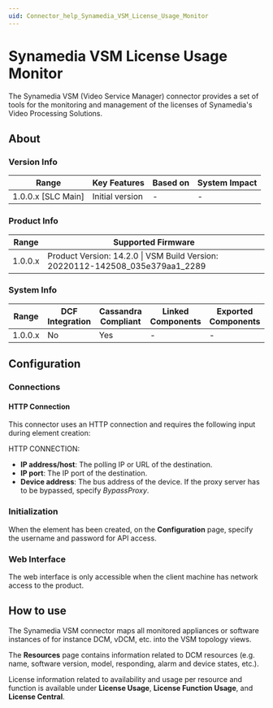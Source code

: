 ```yaml
---
uid: Connector_help_Synamedia_VSM_License_Usage_Monitor
---
```


# Synamedia VSM License Usage Monitor

The Synamedia VSM (Video Service Manager) connector provides a set of tools for the monitoring and management of the licenses of Synamedia's Video Processing Solutions.

## About

### Version Info

| Range                | Key Features     | Based on     | System Impact     |
|----------------------|------------------|--------------|-------------------|
| 1.0.0.x \[SLC Main\] | Initial version  | \-           | \-                |

### Product Info

| **Range** | **Supported Firmware**                                                        |
|-----------|-------------------------------------------------------------------------------|
| 1.0.0.x   | Product Version: 14.2.0 \| VSM Build Version: 20220112-142508_035e379aa1_2289 |

### System Info

| Range     | DCF Integration     | Cassandra Compliant     | Linked Components     | Exported Components     |
|-----------|---------------------|-------------------------|-----------------------|-------------------------|
| 1.0.0.x   | No                  | Yes                     | \-                    | \-                      |

## Configuration

### Connections

#### HTTP Connection

This connector uses an HTTP connection and requires the following input during element creation:

HTTP CONNECTION:

- **IP address/host**: The polling IP or URL of the destination.
- **IP port**: The IP port of the destination.
- **Device address**: The bus address of the device. If the proxy server has to be bypassed, specify *BypassProxy*.

### Initialization

When the element has been created, on the **Configuration** page, specify the username and password for API access.

### Web Interface

The web interface is only accessible when the client machine has network access to the product.

## How to use

The Synamedia VSM connector maps all monitored appliances or software instances of for instance DCM, vDCM, etc. into the VSM topology views.

The **Resources** page contains information related to DCM resources (e.g. name, software version, model, responding, alarm and device states, etc.).

License information related to availability and usage per resource and function is available under **License Usage**, **License Function Usage**, and **License Central**.
